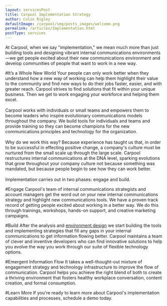 ```yaml
---
layout: servicesPost
title: Carpool Implementation Strategy
author: Colin Rigley
defaultImage: /carpool/img/posts_images/welcome.png
permalink: /articles/Implementation.html
postType: services
---
```

At Carpool, when we say "implementation," we mean much more than just building tools and designing vibrant internal communications environments—we get people excited about their new communications environment and develop communities of people that want to work in a new way.

#It’s a Whole New World
Your people can only work better when they understand how a new way of working can help them highlight their value to the community and find new ways to do their jobs faster, easier, and with greater reach. Carpool strives to find solutions that fit within your unique business. Then we get to work engaging your workforce and helping them excel.
<br><br>
Carpool works with individuals or small teams and empowers them to become leaders who inspire evolutionary communications models throughout the company. We build tools for individuals and teams and provide training so they can become champions for the new communications principles and technology for the organization.
<br><br>
Why do we work this way? Because experience has taught us that, in order to be successful in effecting positive change, a company's culture must be nurtured from the small scale up through the large scale. Carpool restructures internal communications at the DNA level, sparking evolutions that grow throughout your company culture not because something was mandated, but because people begin to see how they can work better.
<br><br>
Implementation carries out in two phases: engage and build.

#Engage
Carpool's team of internal communications strategists and account managers get the word out on your new internal communications strategy and highlight new communications tools. We have a proven track record of getting people excited about working in a better way. We do this through trainings, workshops, hands-on support, and creative marketing campaigns.

#Build
After the analysis and [environment design](/articles/Environment-Design.html "Environment Design") we start building the tools and implementing strategies that fill any gaps in your internal communications to get information flowing better. Carpool maintains a team of clever and inventive developers who can find innovative solutions to help you evolve the way you work through our suite of flexible technology options.

#Emergent Information Flow
It takes a well-thought-out mixture of engagement strategy and technology infrastructure to improve the flow of communication. Carpool helps you achieve the right blend of both to create a thriving environment that fosters healthy workplace conversation, content creation, and formal consumption.

#Learn More
If you're ready to learn more about Carpool's implementation capabilities and processes, schedule a demo today.
